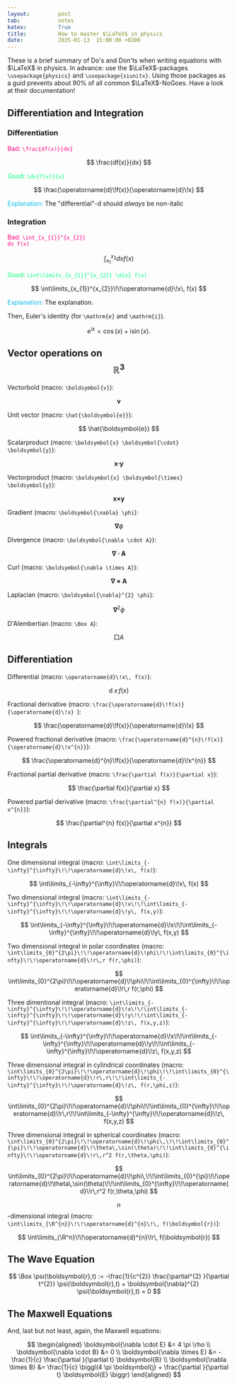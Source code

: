 ```yaml
---
layout:         post
tab:	        notes
katex:          True
title:          How to master $\LaTeX$ in physics
date:           2025-01-13  15:00:00 +0200
---
```


These is a brief summary of Do's and Don'ts when writing equations with $\LaTeX$ in physics.
In advance: use the $\LaTeX$-packages `\usepackage{physics}` and `\usepackage{siunitx}`. Using those packages as a guid prevents about 90% of all common $\LaTeX$-NoGoes.
Have a look at their documentation!

## Differentiation and Integration

### Differentiation
<span style="color:#ff007f">Bad:</span>
<code class="language-plaintext highlighter-rouge" style="color:#ff007f">\frac{df(x)}{dx}</code>

$$
\frac{df(x)}{dx}
$$

<span style="color:#00ff7f">Good:</span>
<span style="color:#00ff7f">`\dv{f(x)}{x}`</span>

$$
\frac{\operatorname{d}\!f(x)}{\operatorname{d}\!x}
$$

<span style="color:#10bceb">Explanation:</span>
The "differential"-$\mathrm{d}$ should *always* be non-italic

### Integration
<span style="color:#ff007f">Bad:</span>
<code class="language-plaintext highlighter-rouge" style="color:#ff007f">\int_{x_{1}}^{x_{2}} dx f(x)</code>

$$
\int_{x_{1}}^{x_{2}} dx f(x)
$$

<span style="color:#00ff7f">Good:</span>
<span style="color:#00ff7f">`\int\limits_{x_{1}}^{x_{2}} \d{x} f(x)`</span>

$$
\int\limits_{x_{1}}^{x_{2}}\!\!\operatorname{d}\!x\, f(x)
$$

<span style="color:#10bceb">Explanation:</span>
The explanation.


Then, Euler's identity (for `\mathrm{e}` and `\mathrm{i}`).

$$
\mathrm{e}^{\mathrm{i}x} = \cos(x) + \mathrm{i} \sin(x).
$$


## Vector operations on $$\mathbb{R}^{3}$$

Vectorbold (macro: `\boldsymbol{v}`):

$$
\boldsymbol{v}
$$


Unit vector (macro: `\hat{\boldsymbol{e}}`):

$$
\hat{\boldsymbol{e}}
$$


Scalarproduct (macro: `\boldsymbol{x} \boldsymbol{\cdot} \boldsymbol{y}`):

$$
\boldsymbol{x} \boldsymbol{\cdot} \boldsymbol{y}
$$


Vectorproduct (macro: `\boldsymbol{x} \boldsymbol{\times} \boldsymbol{y}`):

$$
\boldsymbol{x} \boldsymbol{\times} \boldsymbol{y}
$$


Gradient (macro: `\boldsymbol{\nabla} \phi`):

$$
\boldsymbol{\nabla} \phi
$$


Divergence (macro: `\boldsymbol{\nabla \cdot A}`):

$$
\boldsymbol{\nabla \cdot A}
$$


Curl (macro: `\boldsymbol{\nabla \times A}`):

$$
\boldsymbol{\nabla \times A}
$$


Laplacian (macro: `\boldsymbol{\nabla}^{2} \phi`):

$$
\boldsymbol{\nabla}^{2} \phi
$$


D'Alembertian (macro: `\Box A`):

$$
\Box A
$$



## Differentiation

Differential (macro: `\operatorname{d}\!x\, f(x)`):

$$
\operatorname{d}\!x\, f(x)
$$


Fractional derivative (macro: `\frac{\operatorname{d}\!f(x)}{\operatorname{d}\!x} `):

$$
\frac{\operatorname{d}\!f(x)}{\operatorname{d}\!x}
$$


Powered fractional derivative (macro: `\frac{\operatorname{d}^{n}\!f(x)}{\operatorname{d}\!x^{n}}`):

$$
\frac{\operatorname{d}^{n}\!f(x)}{\operatorname{d}\!x^{n}}
$$


Fractional partial derivative (macro: `\frac{\partial f(x)}{\partial x}`):

$$
\frac{\partial f(x)}{\partial x}
$$


Powered partial derivative (macro: `\frac{\partial^{n} f(x)}{\partial x^{n}}`):

$$
\frac{\partial^{n} f(x)}{\partial x^{n}}
$$



## Integrals

One dimensional integral (macro: `\int\limits_{-\infty}^{\infty}\!\!\operatorname{d}\!x\, f(x)`):

$$
\int\limits_{-\infty}^{\infty}\!\!\operatorname{d}\!x\, f(x)
$$


Two dimensional integral (macro: `\int\limits_{-\infty}^{\infty}\!\!\operatorname{d}\!x\!\!\int\limits_{-\infty}^{\infty}\!\!\operatorname{d}\!y\, f(x,y)`):

$$
\int\limits_{-\infty}^{\infty}\!\!\operatorname{d}\!x\!\!\int\limits_{-\infty}^{\infty}\!\!\operatorname{d}\!y\, f(x,y)
$$


Two dimensional integral in polar coordinates (macro: `\int\limits_{0}^{2\pi}\!\!\operatorname{d}\!phi\!\!\int\limits_{0}^{\infty}\!\!\operatorname{d}\!r\,r f(r,\phi)`):

$$
\int\limits_{0}^{2\pi}\!\!\operatorname{d}\!\phi\!\!\int\limits_{0}^{\infty}\!\!\operatorname{d}\!r\,r f(r,\phi)
$$


Three dimentional integral (macro: `\int\limits_{-\infty}^{\infty}\!\!\operatorname{d}\!x\!\!\int\limits_{-\infty}^{\infty}\!\!\operatorname{d}\!y\!\!\int\limits_{-\infty}^{\infty}\!\!\operatorname{d}\!z\, f(x,y,z)`):

$$
\int\limits_{-\infty}^{\infty}\!\!\operatorname{d}\!x\!\!\int\limits_{-\infty}^{\infty}\!\!\operatorname{d}\!y\!\!\int\limits_{-\infty}^{\infty}\!\!\operatorname{d}\!z\, f(x,y,z)
$$


Three dimensional integral in cylindrical coordinates (macro: `\int\limits_{0}^{2\pi}\!\!\operatorname{d}\!\phi\!\!\int\limits_{0}^{\infty}\!\!\operatorname{d}\!r\,r\!\!\int\limits_{-\infty}^{\infty}\!\!\operatorname{d}\!z\, f(r,\phi,z)`):

$$
\int\limits_{0}^{2\pi}\!\!\operatorname{d}\!\phi\!\!\int\limits_{0}^{\infty}\!\!\operatorname{d}\!r\,r\!\!\int\limits_{-\infty}^{\infty}\!\!\operatorname{d}\!z\, f(x,y,z)
$$


Three dimensional integral in spherical coordinates (macro: `\int\limits_{0}^{2\pi}\!\!\operatorname{d}\!\phi\,\!\!\int\limits_{0}^{\pi}\!\!\operatorname{d}\!\theta\,\sin(\theta)\!\!\int\limits_{0}^{\infty}\!\!\operatorname{d}\!r\,r^2 f(r,\theta,\phi)`):

$$
\int\limits_{0}^{2\pi}\!\!\operatorname{d}\!\phi\,\!\!\int\limits_{0}^{\pi}\!\!\operatorname{d}\!\theta\,\sin(\theta)\!\!\int\limits_{0}^{\infty}\!\!\operatorname{d}\!r\,r^2 f(r,\theta,\phi)
$$


$$n$$-dimensional integral (macro: `\int\limits_{\R^{n}}\!\!\operatorname{d}^{n}\!\, f(\boldsymbol{r})`):

$$
\int\limits_{\R^n}\!\!\operatorname{d}^{n}\!r\, f(\boldsymbol{r})
$$



## The Wave Equation

$$
\Box \psi(\boldsymbol{r},t) := -\frac{1}{c^{2}} \frac{\partial^{2} }{\partial t^{2}} \psi(\boldsymbol{r},t) + \boldsymbol{\nabla}^{2} \psi(\boldsymbol{r},t) =  0
$$



## The Maxwell Equations

And, last but not least, again, the Maxwell equations:

$$
\begin{aligned}
    \boldsymbol{\nabla \cdot E} &= 4 \pi \rho \\
    \boldsymbol{\nabla \cdot B} &= 0 \\
    \boldsymbol{\nabla \times E} &= - \frac{1}{c} \frac{\partial }{\partial t} \boldsymbol{B} \\
    \boldsymbol{\nabla \times B} &= \frac{1}{c} \biggl(4 \pi \boldsymbol{j} + \frac{\partial }{\partial t} \boldsymbol{E}  \biggr)
\end{aligned}
$$
